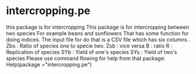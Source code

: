 # intercropping.pe
this package is for intercropping 
This package is for intercropping between two species
For example beans and sunflowers
That has some function for doing indices.
The input file for do that is a CSV file which has six columns .
Zbs : Ratio of species one to specie two.
Zsb : vice versa 
B : ratio
R : Replication of species
SYb : Yield of one's species
SYs : Yield of two's species
Please use command flowing for help from that package:
Help(package ="intercropping.pe")
